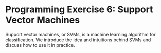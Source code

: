 # Programming Exercise 6: Support Vector Machines

Support vector machines, or SVMs, is a machine learning algorithm for classification. We introduce the idea and intuitions behind SVMs and discuss how to use it in practice.